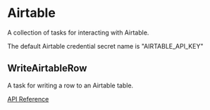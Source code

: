 # Airtable

A collection of tasks for interacting with Airtable.

The default Airtable credential secret name is "AIRTABLE_API_KEY"

## WriteAirtableRow <Badge text="task"/>

A task for writing a row to an Airtable table.

[API Reference](/api/tasks/airtable.html#prefect-tasks-airtable-airtable-writeairtablerow)
